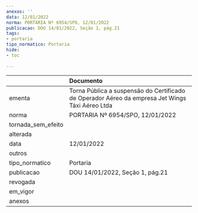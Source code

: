 ```yaml
---
anexos: ''
data: 12/01/2022
norma: PORTARIA Nº 6954/SPO, 12/01/2022
publicacao: DOU 14/01/2022, Seção 1, pág.21
tags:
- portaria
tipo_normatico: Portaria
hide: 
- toc 
 
---
```


|                    | Documento                                                                                       |
|:-------------------|:------------------------------------------------------------------------------------------------|
| ementa             | Torna Pública a suspensão do Certificado de Operador Aéreo da empresa Jet Wings Táxi Aéreo Ltda |
| norma              | PORTARIA Nº 6954/SPO, 12/01/2022                                                                |
| tornada_sem_efeito |                                                                                                 |
| alterada           |                                                                                                 |
| data               | 12/01/2022                                                                                      |
| outros             |                                                                                                 |
| tipo_normatico     | Portaria                                                                                        |
| publicacao         | DOU 14/01/2022, Seção 1, pág.21                                                                 |
| revogada           |                                                                                                 |
| em_vigor           |                                                                                                 |
| anexos             |                                                                                                 |